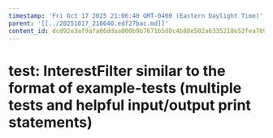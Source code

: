 ```yaml
---
timestamp: 'Fri Oct 17 2025 21:06:40 GMT-0400 (Eastern Daylight Time)'
parent: '[[../20251017_210640.edf27bac.md]]'
content_id: dcd92e3af9afa06ddaa000b9b7671b5d0c4b88e502a6335218e52fea7691a27f
---
```


# test: InterestFilter similar to the format of example-tests (multiple tests and helpful input/output print statements)
